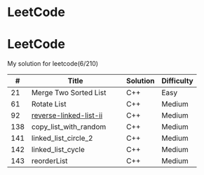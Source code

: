 # LeetCode


# LeetCode

My solution for leetcode(6/210)

| # | Title | Solution | Difficulty |
|---|-------|----------|------------|
| 21  | Merge Two Sorted List      | C++  | Easy
| 61  | Rotate List           | C++  | Medium 
| 92  | [reverse-linked-list-ii](https://leetcode.com/problems/reverse-linked-list-ii)          | C++  | Medium 
| 138 | copy_list_with_random | C++  | Medium
| 141 | linked_list_circle_2  | C++  | Medium
| 142 | linked_list_cycle     | C++  | Medium
| 143 | reorderList           | C++  | Medium 
